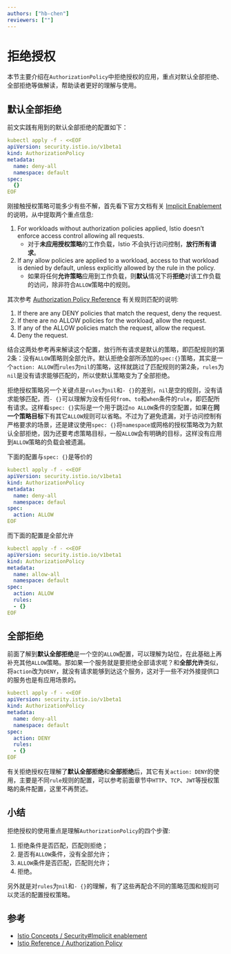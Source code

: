 ```yaml
---
authors: ["hb-chen"]
reviewers: [""]
---
```


# 拒绝授权

本节主要介绍在`AuthorizationPolicy`中拒绝授权的应用，重点对默认全部拒绝、全部拒绝等做解读，帮助读者更好的理解与使用。

## 默认全部拒绝

前文实践有用到的默认全部拒绝的配置如下：

```yaml
kubectl apply -f - <<EOF
apiVersion: security.istio.io/v1beta1 
kind: AuthorizationPolicy
metadata:
  name: deny-all
  namespace: default
spec:
  {}
EOF
```

刚接触授权策略可能多少有些不解，首先看下官方文档有关 [Implicit Enablement](https://istio.io/docs/concepts/security/#implicit-enablement) 的说明，从中提取两个重点信息:
1. For workloads without authorization policies applied, Istio doesn’t enforce access control allowing all requests.
    - 对于**未应用授权策略**的工作负载，Istio 不会执行访问控制，**放行所有请求**。
1. If any allow policies are applied to a workload, access to that workload is denied by default, unless explicitly allowed by the rule in the policy.
    - 如果将任何**允许策略**应用到工作负载，则**默认**情况下将**拒绝**对该工作负载的访问，除非符合`ALLOW`策略中的规则。

其次参考 [Authorization Policy Reference](https://istio.io/docs/reference/config/security/authorization-policy/) 有关规则匹配的说明:
1. If there are any DENY policies that match the request, deny the request.
1. If there are no ALLOW policies for the workload, allow the request.
1. If any of the ALLOW policies match the request, allow the request.
1. Deny the request.

结合这两处参考再来解读这个配置，放行所有请求是默认的策略，即匹配规则的第2条：没有`ALLOW`策略则全部允许。默认拒绝全部所添加的`spec:{}`策略，其实是一个`action: ALLOW`而`rules`为`nil`的策略，这样就跳过了匹配规则的第2条，`rules`为`nil`是没有请求能够匹配的，所以使默认策略变为了全部拒绝。

拒绝授权策略另一个关键点是`rules`为`nil`和`- {}`的差别，`nil`是空的规则，没有请求能够匹配，而`- {}`可以理解为没有任何`from`、`to`和`when`条件的`rule`，即匹配所有请求。这样看`spec: {}`实际是一个用于跳过`no ALLOW`条件的空配置，如果在**同一个策略目标**下有其它`ALLOW`规则可以省略。不过为了避免遗漏，对于访问控制有严格要求的场景，还是建议使用`spec: {}`将`namespace`或网格的授权策略改为为默认全部拒绝，因为还要考虑策略目标，一般`ALLOW`会有明确的目标，这样没有应用到`ALLOW`策略的负载会被遗漏。

下面的配置与`spec: {}`是等价的

```yaml
kubectl apply -f - <<EOF
apiVersion: security.istio.io/v1beta1 
kind: AuthorizationPolicy
metadata:
  name: deny-all
  namespace: defaul
spec:
  action: ALLOW
EOF
```

而下面的配置是全部允许

```yaml
kubectl apply -f - <<EOF
apiVersion: security.istio.io/v1beta1 
kind: AuthorizationPolicy
metadata:
  name: allow-all
  namespace: default
spec:
  action: ALLOW
  rules:
  - {}
EOF
```

## 全部拒绝

前面了解到**默认全部拒绝**是一个空的`ALLOW`配置，可以理解为站位，在此基础上再补充其他`ALLOW`策略。那如果一个服务就是要拒绝全部请求呢？和**全部允许**类似，将`action`改为`DENY`，就没有请求能够到达这个服务，这对于一些不对外接提供口的服务也是有应用场景的。

```yaml
kubectl apply -f - <<EOF
apiVersion: security.istio.io/v1beta1 
kind: AuthorizationPolicy
metadata:
  name: deny-all
  namespace: default
spec:
  action: DENY
  rules:
  - {}
EOF
```

有关拒绝授权在理解了**默认全部拒绝**和**全部拒绝**后，其它有关`action: DENY`的使用，主要是不同`rule`规则的配置，可以参考前面章节中`HTTP`、`TCP`、`JWT`等授权策略的条件配置，这里不再赘述。

## 小结

拒绝授权的使用重点是理解`AuthorizationPolicy`的四个步骤:
1. 拒绝条件是否匹配，匹配则拒绝；
1. 是否有`ALLOW`条件，没有全部允许；
1. `ALLOW`条件是否匹配，匹配则允许；
1. 拒绝。

另外就是对`rules`为`nil`和`- {}`的理解，有了这些再配合不同的策略范围和规则可以灵活的配置授权策略。

## 参考

- [Istio Concepts / Security#Implicit enablement](https://istio.io/docs/concepts/security/#implicit-enablement)
- [Istio Reference / Authorization Policy](https://istio.io/docs/reference/config/security/authorization-policy/)
